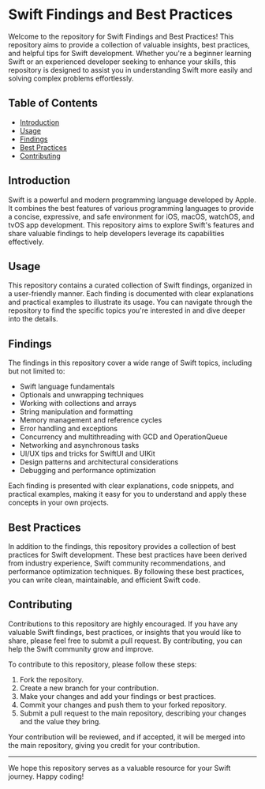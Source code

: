 # Swift Findings and Best Practices

Welcome to the repository for Swift Findings and Best Practices! This repository aims to provide a collection of valuable insights, best practices, and helpful tips for Swift development. Whether you're a beginner learning Swift or an experienced developer seeking to enhance your skills, this repository is designed to assist you in understanding Swift more easily and solving complex problems effortlessly.

## Table of Contents

- [Introduction](#introduction)
- [Usage](#usage)
- [Findings](#findings)
- [Best Practices](#best-practices)
- [Contributing](#contributing)

## Introduction

Swift is a powerful and modern programming language developed by Apple. It combines the best features of various programming languages to provide a concise, expressive, and safe environment for iOS, macOS, watchOS, and tvOS app development. This repository aims to explore Swift's features and share valuable findings to help developers leverage its capabilities effectively.

## Usage

This repository contains a curated collection of Swift findings, organized in a user-friendly manner. Each finding is documented with clear explanations and practical examples to illustrate its usage. You can navigate through the repository to find the specific topics you're interested in and dive deeper into the details.

## Findings

The findings in this repository cover a wide range of Swift topics, including but not limited to:

- Swift language fundamentals
- Optionals and unwrapping techniques
- Working with collections and arrays
- String manipulation and formatting
- Memory management and reference cycles
- Error handling and exceptions
- Concurrency and multithreading with GCD and OperationQueue
- Networking and asynchronous tasks
- UI/UX tips and tricks for SwiftUI and UIKit
- Design patterns and architectural considerations
- Debugging and performance optimization

Each finding is presented with clear explanations, code snippets, and practical examples, making it easy for you to understand and apply these concepts in your own projects.

## Best Practices

In addition to the findings, this repository provides a collection of best practices for Swift development. These best practices have been derived from industry experience, Swift community recommendations, and performance optimization techniques. By following these best practices, you can write clean, maintainable, and efficient Swift code.

## Contributing

Contributions to this repository are highly encouraged. If you have any valuable Swift findings, best practices, or insights that you would like to share, please feel free to submit a pull request. By contributing, you can help the Swift community grow and improve.

To contribute to this repository, please follow these steps:

1. Fork the repository.
2. Create a new branch for your contribution.
3. Make your changes and add your findings or best practices.
4. Commit your changes and push them to your forked repository.
5. Submit a pull request to the main repository, describing your changes and the value they bring.

Your contribution will be reviewed, and if accepted, it will be merged into the main repository, giving you credit for your contribution.


---

We hope this repository serves as a valuable resource for your Swift journey. Happy coding!
